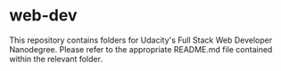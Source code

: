 # web-dev
This repository contains folders for Udacity's Full Stack Web Developer Nanodegree. Please refer to the appropriate README.md file contained within the relevant folder.